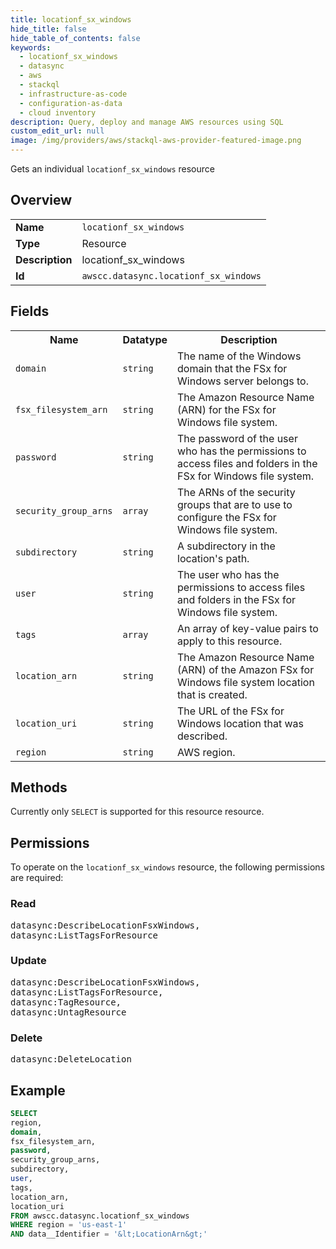 ```yaml
---
title: locationf_sx_windows
hide_title: false
hide_table_of_contents: false
keywords:
  - locationf_sx_windows
  - datasync
  - aws
  - stackql
  - infrastructure-as-code
  - configuration-as-data
  - cloud inventory
description: Query, deploy and manage AWS resources using SQL
custom_edit_url: null
image: /img/providers/aws/stackql-aws-provider-featured-image.png
---
```

Gets an individual <code>locationf_sx_windows</code> resource

## Overview
<table><tbody>
<tr><td><b>Name</b></td><td><code>locationf_sx_windows</code></td></tr>
<tr><td><b>Type</b></td><td>Resource</td></tr>
<tr><td><b>Description</b></td><td>locationf_sx_windows</td></tr>
<tr><td><b>Id</b></td><td><code>awscc.datasync.locationf_sx_windows</code></td></tr>
</tbody></table>

## Fields
<table><tbody>
<tr><th>Name</th><th>Datatype</th><th>Description</th></tr>
<tr><td><code>domain</code></td><td><code>string</code></td><td>The name of the Windows domain that the FSx for Windows server belongs to.</td></tr>
<tr><td><code>fsx_filesystem_arn</code></td><td><code>string</code></td><td>The Amazon Resource Name (ARN) for the FSx for Windows file system.</td></tr>
<tr><td><code>password</code></td><td><code>string</code></td><td>The password of the user who has the permissions to access files and folders in the FSx for Windows file system.</td></tr>
<tr><td><code>security_group_arns</code></td><td><code>array</code></td><td>The ARNs of the security groups that are to use to configure the FSx for Windows file system.</td></tr>
<tr><td><code>subdirectory</code></td><td><code>string</code></td><td>A subdirectory in the location's path.</td></tr>
<tr><td><code>user</code></td><td><code>string</code></td><td>The user who has the permissions to access files and folders in the FSx for Windows file system.</td></tr>
<tr><td><code>tags</code></td><td><code>array</code></td><td>An array of key-value pairs to apply to this resource.</td></tr>
<tr><td><code>location_arn</code></td><td><code>string</code></td><td>The Amazon Resource Name (ARN) of the Amazon FSx for Windows file system location that is created.</td></tr>
<tr><td><code>location_uri</code></td><td><code>string</code></td><td>The URL of the FSx for Windows location that was described.</td></tr>
<tr><td><code>region</code></td><td><code>string</code></td><td>AWS region.</td></tr>

</tbody></table>

## Methods
Currently only <code>SELECT</code> is supported for this resource resource.

## Permissions

To operate on the <code>locationf_sx_windows</code> resource, the following permissions are required:

### Read
<pre>
datasync:DescribeLocationFsxWindows,
datasync:ListTagsForResource</pre>

### Update
<pre>
datasync:DescribeLocationFsxWindows,
datasync:ListTagsForResource,
datasync:TagResource,
datasync:UntagResource</pre>

### Delete
<pre>
datasync:DeleteLocation</pre>


## Example
```sql
SELECT
region,
domain,
fsx_filesystem_arn,
password,
security_group_arns,
subdirectory,
user,
tags,
location_arn,
location_uri
FROM awscc.datasync.locationf_sx_windows
WHERE region = 'us-east-1'
AND data__Identifier = '&lt;LocationArn&gt;'
```

